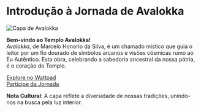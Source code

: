 # Introdução à Jornada de Avalokka

![Capa de Avalokka](livros/avalokka/capa_avalokka.jpg)

**Bem-vindo ao Templo Avalokka!**  
*Avalokka*, de Marcelo Honorio da Silva, é um chamado místico que guia o leitor por um fio dourado de símbolos arcanos e visões cósmicas rumo ao Eu Autêntico. Esta obra, celebrando a sabedoria ancestral da nossa pátria, é o coração do Templo.  

[Explore no Wattpad](https://www.wattpad.com/story/394207091)  
[Participe da Jornada](#discussoes)

**Nota Cultural**: A capa reflete a diversidade de nossas tradições, unindo-nos na busca pela luz interior.
